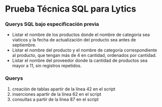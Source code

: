 # Prueba Técnica SQL para **Lytics**
### Querys SQL bajo especificación previa

- Listar el nombre de los productos donde el nombre de categoria sea viaticos y la fecha de actualización del producto sea antes de septiembre.
- Listar el nombre del producto y el nombre de categoría correspondiente al producto, que tengan más de 4 en cantidad, ordenados por cantidad.
- Listar el nombre del proveedor donde la cantidad de productos sea mayor a 11, sin registros repetidos.

### Querys
1. creación de tablas apartir de la línea 42 en el script
2. inserciones apartir de la línea 62 en el script
3. consultas a partir de la línea 87 en el script

